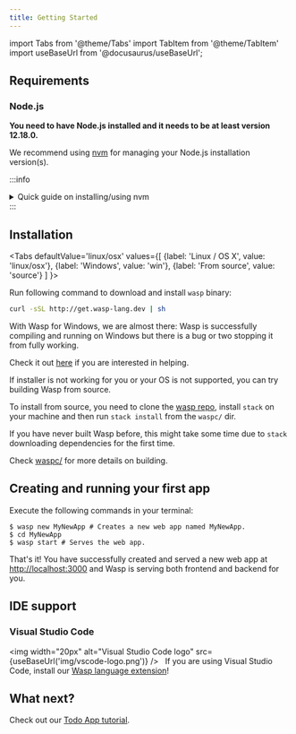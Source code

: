 ```yaml
---
title: Getting Started
---
```


import Tabs from '@theme/Tabs'
import TabItem from '@theme/TabItem'
import useBaseUrl from '@docusaurus/useBaseUrl';

## Requirements

### Node.js

**You need to have Node.js installed and it needs to be at least version 12.18.0.**

We recommend using [nvm](https://github.com/nvm-sh/nvm) for managing your Node.js installation version(s).

:::info
<details>
  <summary style={{cursor: 'pointer', 'text-decoration': 'underline'}}>
    Quick guide on installing/using nvm
  </summary>
  <p>

  Install nvm via your OS package manager (aptitude, pacman, homebrew, ...) or alternatively via [nvm install script](https://github.com/nvm-sh/nvm#install--update-script).

  Then, install a version of node that you need (any >= 12.18.0), e.g.:
  ```shell-session
  $ nvm install 12
  ```

  Finally, whenever you need to ensure specific version of node is used, run e.g.
  ```shell-session
  $ nvm use 12
  ```
  to set the node version for current shell session.

  You can run
  ```shell-session
  $ nvm current
  ```
  to check the version of node currently being used in this shell session.

  Check NVM repo for more details: https://github.com/nvm-sh/nvm .

  </p>
</details>
:::


## Installation

<Tabs
  defaultValue='linux/osx'
  values={[
    {label: 'Linux / OS X', value: 'linux/osx'},
    {label: 'Windows', value: 'win'},
    {label: 'From source', value: 'source'}
  ]
}>
  <TabItem value='linux/osx'>

Run following command to download and install `wasp` binary:

```bash
curl -sSL http://get.wasp-lang.dev | sh
```

  </TabItem>
  
  <TabItem value='win'>

With Wasp for Windows, we are almost there: Wasp is successfully compiling and running on Windows but there is a bug or two stopping it from fully working.

Check it out [here](https://github.com/wasp-lang/wasp/issues/48) if you are interested in helping.

  </TabItem>
  
  <TabItem value='source'>

If installer is not working for you or your OS is not supported, you can try building Wasp from source.

To install from source, you need to clone the [wasp repo](https://github.com/wasp-lang/wasp), install `stack` on your machine and then run `stack install` from the `waspc/` dir.

If you have never built Wasp before, this might take some time due to `stack` downloading dependencies for the first time.  

Check [waspc/](https://github.com/wasp-lang/wasp/tree/master/waspc) for more details on building.

  </TabItem>
</Tabs>

## Creating and running your first app
Execute the following commands in your terminal:
```shell-session
$ wasp new MyNewApp # Creates a new web app named MyNewApp.
$ cd MyNewApp
$ wasp start # Serves the web app.
```

That's it! You have successfully created and served a new web app at <http://localhost:3000> and Wasp is serving both frontend and backend for you.

## IDE support

###  Visual Studio Code

<img width="20px" alt="Visual Studio Code logo" src={useBaseUrl('img/vscode-logo.png')} />
&nbsp; If you are using Visual Studio Code, install our <a href="https://marketplace.visualstudio.com/items?itemName=wasp-lang.wasp">Wasp language extension</a>!

## What next?

Check out our [Todo App tutorial](tutorials/todo-app.md).
